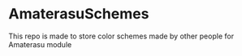 # AmaterasuSchemes
This repo is made to store color schemes made by other people for Amaterasu module
